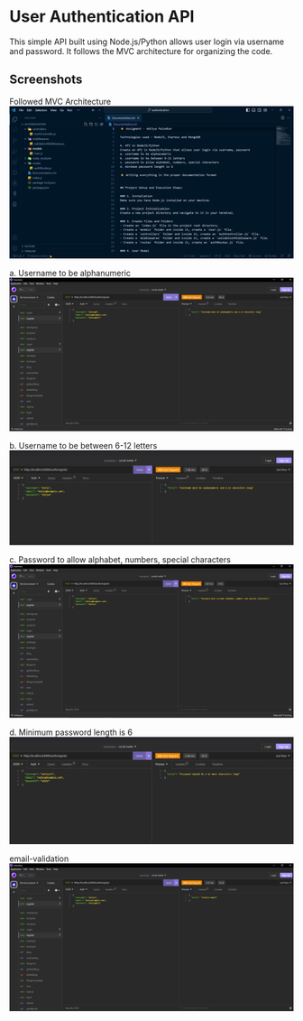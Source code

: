# User Authentication API

This simple API built using Node.js/Python allows user login via username and password. It follows the MVC architecture for organizing the code.

## Screenshots

Followed MVC Architecture
![followed MVC Architecture](https://github.com/AdityaAP7/Authentication/blob/main/screenshots/followedMVC.PNG)

a. Username to be alphanumeric
![Username to be alphanumeric](https://raw.githubusercontent.com/AdityaAP7/Authentication/main/screenshots/a.%20username%20to%20be%20alphanumeric.PNG)

b. Username to be between 6-12 letters
![Username to be between 6-12 letters](https://raw.githubusercontent.com/AdityaAP7/Authentication/main/screenshots/b.%20username%20to%20be%20between%206-12%20letters.PNG)

c. Password to allow alphabet, numbers, special characters
![Password to allow alphabet, numbers, special characters](https://raw.githubusercontent.com/AdityaAP7/Authentication/main/screenshots/c.%20password%20to%20allow%20alphabet%2C%20numbers%2C%20special%20characters.PNG)

d. Minimum password length is 6
![Minimum password length is 6](https://raw.githubusercontent.com/AdityaAP7/Authentication/main/screenshots/d.%20minimum%20password%20length%20is%206.PNG)

email-validation
![email-validation](https://github.com/AdityaAP7/Authentication/blob/main/screenshots/email-validation.PNG)


